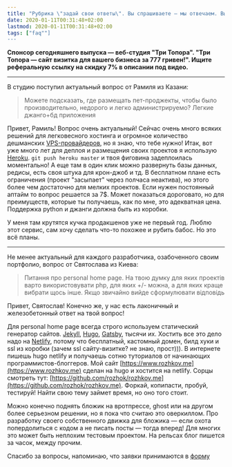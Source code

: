 ```yaml
---
title: "Рубрика \"задай свои ответы\". Вы спрашиваете — мы отвечаем. Выпуск №5. Технический."
date: 2020-01-11T00:31:48+02:00
lastmod: 2020-01-11T00:31:48+02:00
tags: ["faq""]
---
```


**Спонсор сегодняшнего выпуска — веб-студия "Три Топора". "Три Топора — сайт визитка для вашего бизнеса за 777 гривен!". Ищите реферальную ссылку на скидку 7% в описании под видео.**

---

В студию поступил актуальный вопрос от Рамиля из Казани:

>Можете подсказать, где размещать пет-проджекты, чтобы было производительно, недорого и легко администрируемо? Легкие джанго+бд приложения

Привет, Рамиль! Вопрос очень актуальный! Сейчас очень много всяких решений для легковесного хостинга и огромное количество дешманских [VPS-провайдеров](https://www.scaleway.com/en/), но я знаю, что тебе нужно! Итак, вот уже много лет для деплоя и размещения своих проектов я использую [Heroku](https://heroku.com). `git push heroku master` и твоя фиговина задеплоилась моментально! А еще там в один клик можно развернуть базы данных, редисы, есть своя штука для крон-джоб и тд. В бесплатном плане есть ограничения (проект "засыпает" через полчаса неактива), но этого более чем достаточно для мелких проектов. Если нужен постоянный аптайм то вопрос решается за 7$. Может показаться дороговато, но для преимуществ, которые ты получаешь, как по мне, это адекватная цена. Поддержка python и джанги должна быть из коробки.

У меня там крутятся кучка продакшенов уже не первый год. Люблю этот сервис, сам хочу сделать что-то похожее и рубить бабос. Но это всё планы.

---

Не менее актуальный для каждого разработчика, озабоченного своим портфолио, вопрос от Святослава из Киева:

>Питання про personal home page. На твою думку для яких проектів варто використовувати php, для яких +/- можна, а для яких краще вибрати щось інше. Якщо звичайно вийде сформулювати відповідь 

Привет, Святослав! Конечно же, у нас есть лаконичный и железобетонный ответ на твой вопрос!

Для personal home page всегда строго используем статический генератор сайтов. [Jekyll](https://jekyllrb.com/), [Hugo](https://gohugo.io/), [Gatsby](https://www.gatsbyjs.org/), тысячи их. Хостить все это дело надо на [Netlify](https://www.netlify.com/), потому что бесплатный, кастомный домен, билд хуки и ssl из коробки (зачем ssl сайту-визитке? не знаю, прост))). В интернете пишешь hugo netlify и получаешь сотню туториалов от начинающих программистов-блоггеров. Мой сайт [https://www.rozhkov.me](https://www.rozhkov.me) сделан на hugo и хостится на netlify. Сорцы смотреть тут: [https://github.com/rozhok/rozhkov.me](https://github.com/rozhok/rozhkov.me). Форкай, копипасти, пробуй, тестируй! Найти свою тему займет время, но оно того стоит.

Можно конечно поднять бложик на вротпрессе, ghost или на другом более серьезном решении, но я пока что считаю это оверкиллом. Про разработку своего собственного движка для бложика — если охота попердолиться с кодом а не писать посты — тогда вперед! Для многих это может быть неплохим тестовым проектом. На рельсах блог пишется за часок, между прочим.

Спасибо за вопросы, напоминаю, что заявки принимаются в [форму](https://forms.gle/WCkVAHApsUFbexjw6)

